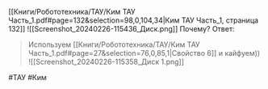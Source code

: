 [[Книги/Робототехника/ТАУ/Ким ТАУ Часть_1.pdf#page=132&selection=98,0,104,34|Ким ТАУ Часть_1, страница 132]]
![[Screenshot_20240226-115436_Диск.png]]
Почему?
Ответ:
>Используем [[Книги/Робототехника/ТАУ/Ким ТАУ Часть_1.pdf#page=27&selection=76,0,85,1|Свойство 6]] и кайфуем))
>![[Screenshot_20240226-115358_Диск 1.png]]

#ТАУ #Ким 